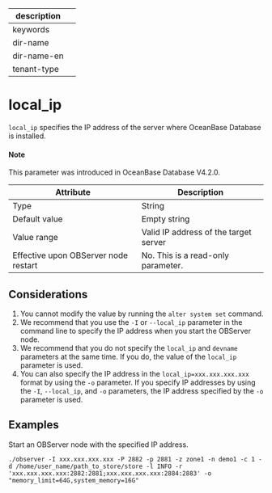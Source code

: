 | description ||
|---|---|
| keywords ||
| dir-name ||
| dir-name-en ||
| tenant-type ||

# local_ip

`local_ip` specifies the IP address of the server where OceanBase Database is installed. 

<main id="notice" type='explain'>

  <h4>Note</h4>

  <p>This parameter was introduced in OceanBase Database V4.2.0. </p>

</main>

| **Attribute** | **Description** |
| --- | --- |
| Type | String |
| Default value | Empty string |
| Value range | Valid IP address of the target server |
| Effective upon OBServer node restart | No. This is a read-only parameter. |

## Considerations

1. You cannot modify the value by running the `alter system set` command. 
2. We recommend that you use the `-I` or `--local_ip` parameter in the command line to specify the IP address when you start the OBServer node. 
3. We recommend that you do not specify the `local_ip` and `devname` parameters at the same time. If you do, the value of the `local_ip` parameter is used. 
4. You can also specify the IP address in the `local_ip=xxx.xxx.xxx.xxx` format by using the `-o` parameter. If you specify IP addresses by using the `-I`, `--local_ip`, and `-o` parameters, the IP address specified by the `-o` parameter is used. 

## Examples

Start an OBServer node with the specified IP address. 

```shell
./observer -I xxx.xxx.xxx.xxx -P 2882 -p 2881 -z zone1 -n demo1 -c 1 -d /home/user_name/path_to_store/store -l INFO -r 'xxx.xxx.xxx.xxx:2882:2881;xxx.xxx.xxx.xxx:2884:2883' -o "memory_limit=64G,system_memory=16G"
```
